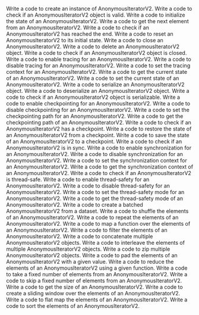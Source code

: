 Write a code to create an instance of AnonymousIteratorV2.
Write a code to check if an AnonymousIteratorV2 object is valid.
Write a code to initialize the state of an AnonymousIteratorV2.
Write a code to get the next element from an AnonymousIteratorV2.
Write a code to check if an AnonymousIteratorV2 has reached the end.
Write a code to reset an AnonymousIteratorV2 to its initial state.
Write a code to close an AnonymousIteratorV2.
Write a code to delete an AnonymousIteratorV2 object.
Write a code to check if an AnonymousIteratorV2 object is closed.
Write a code to enable tracing for an AnonymousIteratorV2.
Write a code to disable tracing for an AnonymousIteratorV2.
Write a code to set the tracing context for an AnonymousIteratorV2.
Write a code to get the current state of an AnonymousIteratorV2.
Write a code to set the current state of an AnonymousIteratorV2.
Write a code to serialize an AnonymousIteratorV2 object.
Write a code to deserialize an AnonymousIteratorV2 object.
Write a code to check if an AnonymousIteratorV2 object is serializable.
Write a code to enable checkpointing for an AnonymousIteratorV2.
Write a code to disable checkpointing for an AnonymousIteratorV2.
Write a code to set the checkpointing path for an AnonymousIteratorV2.
Write a code to get the checkpointing path of an AnonymousIteratorV2.
Write a code to check if an AnonymousIteratorV2 has a checkpoint.
Write a code to restore the state of an AnonymousIteratorV2 from a checkpoint.
Write a code to save the state of an AnonymousIteratorV2 to a checkpoint.
Write a code to check if an AnonymousIteratorV2 is in sync.
Write a code to enable synchronization for an AnonymousIteratorV2.
Write a code to disable synchronization for an AnonymousIteratorV2.
Write a code to set the synchronization context for an AnonymousIteratorV2.
Write a code to get the synchronization context of an AnonymousIteratorV2.
Write a code to check if an AnonymousIteratorV2 is thread-safe.
Write a code to enable thread-safety for an AnonymousIteratorV2.
Write a code to disable thread-safety for an AnonymousIteratorV2.
Write a code to set the thread-safety mode for an AnonymousIteratorV2.
Write a code to get the thread-safety mode of an AnonymousIteratorV2.
Write a code to create a batched AnonymousIteratorV2 from a dataset.
Write a code to shuffle the elements of an AnonymousIteratorV2.
Write a code to repeat the elements of an AnonymousIteratorV2.
Write a code to map a function over the elements of an AnonymousIteratorV2.
Write a code to filter the elements of an AnonymousIteratorV2.
Write a code to concatenate multiple AnonymousIteratorV2 objects.
Write a code to interleave the elements of multiple AnonymousIteratorV2 objects.
Write a code to zip multiple AnonymousIteratorV2 objects.
Write a code to pad the elements of an AnonymousIteratorV2 with a given value.
Write a code to reduce the elements of an AnonymousIteratorV2 using a given function.
Write a code to take a fixed number of elements from an AnonymousIteratorV2.
Write a code to skip a fixed number of elements from an AnonymousIteratorV2.
Write a code to get the size of an AnonymousIteratorV2.
Write a code to create a sliding window over the elements of an AnonymousIteratorV2.
Write a code to flat map the elements of an AnonymousIteratorV2.
Write a code to sort the elements of an AnonymousIteratorV2.